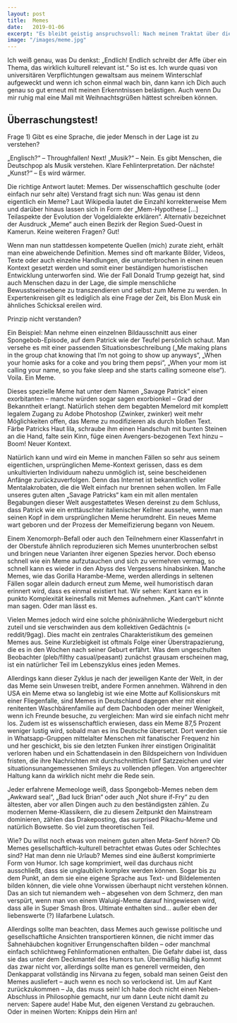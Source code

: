 ```yaml
---
layout: post
title:  Memes
date:   2019-01-06
excerpt: "Es bleibt geistig anspruchsvoll: Nach meinem Traktat über die [menschliche Existenz](http://dieaffenschaukel.de/blog/menschliche-existenz/) an sich widme ich mich in diesem Essay der größten kulturellen Macht des einundzwanzigsten Jahrhunderts und wahrscheinlich dem einzigen Zeugnis, das von der Menschheit übrig bleiben wird, nachdem sie durch intelligente Staubsaugerroboter ausgelöscht wurde: Memes."
image: "/images/meme.jpg"
---
```


Ich weiß genau, was Du denkst: „Endlich! Endlich schreibt der Affe über ein Thema, das wirklich kulturell relevant ist.“ So ist es. Ich wurde quasi von universitären Verpflichtungen gewaltsam aus meinem Winterschlaf aufgeweckt und wenn ich schon einmal wach bin, dann kann ich Dich auch genau so gut erneut mit meinen Erkenntnissen belästigen. Auch wenn Du mir ruhig mal eine Mail mit Weihnachtsgrüßen hättest schreiben können.

## Überraschungstest!

Frage 1) Gibt es eine Sprache, die jeder Mensch in der Lage ist zu verstehen?

„Englisch?“ – Throughfallen! Next!
„Musik?“ – Nein. Es gibt Menschen, die Deutschpop als Musik verstehen. Klare Fehlinterpretation. Der nächste!
„Kunst?“ – Es wird wärmer.

Die richtige Antwort lautet: Memes. Der wissenschaftlich geschulte (oder einfach nur sehr alte) Verstand fragt sich nun: Was genau ist denn eigentlich ein Meme? Laut Wikipedia lautet die Einzahl korrekterweise Mem und darüber hinaus lassen sich in Form der „Mem-Hypothese […] Teilaspekte der Evolution der Vogeldialekte erklären“. Alternativ bezeichnet der Ausdruck „Meme“ auch einen Bezirk der Region Sued-Ouest in Kamerun. Keine weiteren Fragen? Gut!

Wenn man nun stattdessen kompetente Quellen (mich) zurate zieht, erhält man eine abweichende Definition. Memes sind oft markante Bilder, Videos, Texte oder auch einzelne Handlungen, die ununterbrochen in einen neuen Kontext gesetzt werden und somit einer beständigen humoristischen Entwicklung unterworfen sind. Wie der Fall Donald Trump gezeigt hat, sind auch Menschen dazu in der Lage, die simple menschliche Bewusstseinsebene zu transzendieren und selbst zum Meme zu werden. In Expertenkreisen gilt es lediglich als eine Frage der Zeit, bis Elon Musk ein ähnliches Schicksal ereilen wird.

Prinzip nicht verstanden?

Ein Beispiel: Man nehme einen einzelnen Bildausschnitt aus einer Spongebob-Episode, auf dem Patrick wie der Teufel persönlich schaut. Man versehe es mit einer passenden Situationsbeschreibung („Me making plans in the group chat knowing that I’m not going to show up anyways“, „When your homie asks for a coke and you bring them pepsi“, „When your mom ist calling your name, so you fake sleep and she starts calling someone else“).
Voila. Ein Meme.

Dieses spezielle Meme hat unter dem Namen „Savage Patrick“ einen exorbitanten – manche würden sogar sagen exorbionkel – Grad der Bekanntheit erlangt. Natürlich stehen dem begabten Memelord mit komplett legalem Zugang zu Adobe Photoshop (Zwinker, zwinker) weit mehr Möglichkeiten offen, das Meme zu modifizieren als durch bloßen Text. Färbe Patricks Haut lila, schraube ihm einen Handschuh mit bunten Steinen an die Hand, falte sein Kinn, füge einen Avengers-bezogenen Text hinzu – Boom! Neuer Kontext.

Natürlich kann und wird ein Meme in manchen Fällen so sehr aus seinem eigentlichen, ursprünglichen Meme-Kontext gerissen, dass es dem unkultivierten Individuum nahezu unmöglich ist, seine bescheidenen Anfänge zurückzuverfolgen. Denn das Internet ist bekanntlich voller Mentalakrobaten, die die Welt einfach nur brennen sehen wollen. Im Falle unseres guten alten „Savage Patricks“ kam ein mit allen mentalen Begabungen dieser Welt ausgestattetes Wesen dereinst zu dem Schluss, dass Patrick wie ein enttäuschter italienischer Kellner aussehe, wenn man seinen Kopf in dem ursprünglichen Meme herumdreht. Ein neues Meme wart geboren und der Prozess der Memeifizierung begann von Neuem.

Einem Xenomorph-Befall oder auch den Teilnehmern einer Klassenfahrt in der Oberstufe ähnlich reproduzieren sich Memes ununterbrochen selbst und bringen neue Varianten ihrer eigenen Spezies hervor. Doch ebenso schnell wie ein Meme aufzutauchen und sich zu vermehren vermag, so schnell kann es wieder in den Abyss des Vergessens hinabsinken. Manche Memes, wie das Gorilla Harambe-Meme, werden allerdings in seltenen Fällen sogar allein dadurch erneut zum Meme, weil humoristisch daran erinnert wird, dass es einmal existiert hat. Wir sehen: Kant kann es in punkto Komplexität keinesfalls mit Memes aufnehmen. „Kant can’t“ könnte man sagen. Oder man lässt es.

Vielen Memes jedoch wird eine solche phönixähnliche Wiedergeburt nicht zuteil und sie verschwinden aus dem kollektiven Gedächtnis (= reddit/9gag). Dies macht ein zentrales Charakteristikum des gemeinen Memes aus. Seine Kurzlebigkeit ist oftmals Folge einer Überstrapazierung, die es in den Wochen nach seiner Geburt erfährt. Was dem ungeschulten Beobachter (pleb/filthy casual/peasant) zunächst grausam erscheinen mag, ist ein natürlicher Teil im Lebenszyklus eines jeden Memes.

Allerdings kann dieser Zyklus je nach der jeweiligen Kante der Welt, in der das Meme sein Unwesen treibt, andere Formen annehmen. Während in den USA ein Meme etwa so langlebig ist wie eine Motte auf Kollisionskurs mit einer Fliegenfalle, sind Memes in Deutschland dagegen eher mit einer renitenten Waschbärenfamilie auf dem Dachboden oder meiner Wenigkeit, wenn ich Freunde besuche, zu vergleichen: Man wird sie einfach nicht mehr los. Zudem ist es wissenschaftlich erwiesen, dass ein Meme 87,5 Prozent weniger lustig wird, sobald man es ins Deutsche übersetzt. Dort werden sie in Whatsapp-Gruppen mittelalter Menschen mit fanatischer Frequenz hin und her geschickt, bis sie den letzten Funken ihrer einstigen Originalität verloren haben und ein Schattendasein in den Bildspeichern von Individuen fristen, die ihre Nachrichten mit durchschnittlich fünf Satzzeichen und vier situationsunangemessenen Smileys zu vollenden pflegen. Von artgerechter Haltung kann da wirklich nicht mehr die Rede sein.

Jeder erfahrene Memeologe weiß, dass Spongebob-Memes neben dem „Awkward seal“, „Bad luck Brian“ oder auch „Not shure if-Fry“ zu den ältesten, aber vor allen Dingen auch zu den beständigsten zählen. Zu modernen Meme-Klassikern, die zu diesem Zeitpunkt den Mainstream dominieren, zählen das Drakeposting, das surprised Pikachu-Meme und natürlich Bowsette.
So viel zum theoretischen Teil.

Wie? Du willst noch etwas von meinem guten alten Meta-Senf hören? Ob Memes gesellschaftlich-kulturell betrachtet etwas Gutes oder Schlechtes sind? Hat man denn nie Urlaub?
Memes sind eine äußerst komprimierte Form von Humor. Ich sage komprimiert, weil das durchaus nicht ausschließt, dass sie unglaublich komplex werden können. Sogar bis zu dem Punkt, an dem sie eine eigene Sprache aus Text- und Bildelementen bilden können, die viele ohne Vorwissen überhaupt nicht verstehen können. Das an sich tut niemandem weh – abgesehen von dem Schmerz, den man verspürt, wenn man von einem Waluigi-Meme darauf hingewiesen wird, dass alle in Super Smash Bros. Ultimate enthalten sind… außer eben der liebenswerte (?) lilafarbene Lulatsch.

Allerdings sollte man beachten, dass Memes auch gewisse politische und gesellschaftliche Ansichten transportieren können, die nicht immer das Sahnehäubchen kognitiver Errungenschaften bilden – oder manchmal einfach schlichtweg Fehlinformationen enthalten. Die Gefahr dabei ist, dass sie das unter dem Deckmantel des Humors tun. Übermäßig häufig kommt das zwar nicht vor, allerdings sollte man es generell vermeiden, den Denkapparat vollständig ins Nirvana zu fegen, sobald man seinen Geist den Memes ausliefert – auch wenn es noch so verlockend ist. Um auf Kant zurückzukommen – Ja, das muss sein! Ich habe doch nicht einen Neben-Abschluss in Philosophie gemacht, nur um dann Leute nicht damit zu nerven: Sapere aude! Habe Mut, den eigenen Verstand zu gebrauchen. Oder in meinen Worten: Knipps dein Hirn an!
